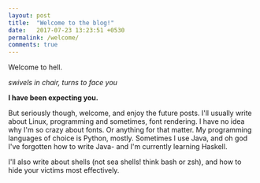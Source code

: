 ```yaml
---
layout: post
title:  "Welcome to the blog!"
date:   2017-07-23 13:23:51 +0530
permalink: /welcome/
comments: true
---
```

Welcome to hell.

*swivels in chair, turns to face you*

**I have been expecting you.**

But seriously though, welcome, and enjoy the future posts.
I'll usually write about Linux, programming and sometimes, font rendering. I have no idea why I'm so crazy about fonts. Or anything for that matter.
My programming languages of choice is Python, mostly. Sometimes I use Java, and oh god I've forgotten how to write Java- and I'm currently learning Haskell.

I'll also write about shells (not sea shells! think bash or zsh), and how to hide your victims most effectively.
